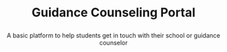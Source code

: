 # <p align="center">Guidance Counseling Portal</p>

<p align="center">A basic platform to help students get in touch with their school or guidance counselor</p>

<!-- 
## Development server

Run `ng serve` for a dev server. Navigate to `http://localhost:4200/`. The app will automatically reload if you change any of the source files.
-->
